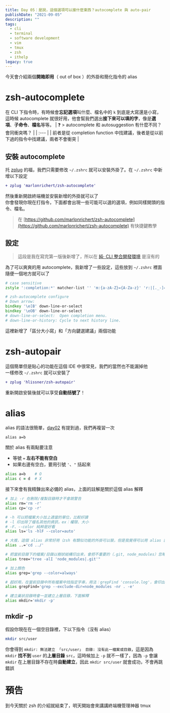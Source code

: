 ```yaml
---
title: Day 05：是說，這個選項可以接什麼東西？autocomplete 與 auto-pair
publishDate: "2021-09-05"
description: ""
tags:
  - cli
  - terminal
  - software development
  - vim
  - tmux
  - zsh
  - ithelp
legacy: true
---
```


今天會介紹兩個**開箱即用**（ out of box ）的外掛和簡化指令的 alias

# zsh-autocomplete

在 CLI 下指令時，有時候會**忘記選項**叫什麼、檔名中的 `k` 到底是大寫還是小寫，這時候 autocomplete 就很好用，他會幫我們選出**接下來可以填的字**，像是**選項**、**子命令**、**檔名**等等。
| ❓ > autocomplete 和 autosuggestion 有什麼不同？會同衝突嗎？ |
| :--- |
| 前者是從 completion function 中找建議，後者是從以前下過的指令中找建議，兩者不會衝突 |

## 安裝 autocomplete

托 [zplug](./day02.md#zplug) 的福，我們只需要修改 `~/.zshrc` 就可以安裝外掛了。在 `~/.zshrc` 中新增以下設定

```diff
+ zplug 'marlonrichert/zsh-autocomplete'
```

然後重新開啟終端機並安裝新增的外掛就可以了  
你會發現你現在打指令，下面都會出現一些可能可以選的選項，例如同樣開頭的指令、檔名。

> 在 [https://github.com/marlonrichert/zsh-autocomplete](https://github.com/marlonrichert/zsh-autocomplete) 有快捷鍵教學

## 設定

> 這段是我在寫完第一版後新增了，所以在 [純‧ CLI 整合開發環境](https://ithelp.ithome.com.tw/users/20130473/ironman/3975) 是沒有的

為了可以爽爽的用 autocomplete，我新增了一些設定，這些放到 `~/.zshrc` 裡面隨便一個地方就可以了

```zsh
# case sensitive
zstyle ':completion:*' matcher-list '' 'm:{a-zA-Z}={A-Za-z}' 'r:|[._-]=* r:|=*' 'l:|=* r:|=*'

# zsh-autocomplete configure
# Down arrow:
bindkey '\e[B' down-line-or-select
bindkey '\eOB' down-line-or-select
# down-line-or-select:  Open completion menu.
# down-line-or-history: Cycle to next history line.
```

這裡新增了「區分大小寫」和「方向鍵選建議」兩個功能

# zsh-autopair

這個簡單但是貼心的功能在這個 IDE 中很常見，我們的當然也不能漏掉他  
一樣修改 `~/.zshrc` 就可以安裝了

```diff
+ zplug 'hlissner/zsh-autopair'
```

重新開啟安裝後就可以享受**自動括號了**！

# alias

alias 的語法很簡單，[day02](../day02) 有提到過，我們再複習一次

```
alias a=b
```

關於 alias 有兩點要注意

- 等號 `=` **左右不能有空白**
- 如果右邊有空白，要用引號 `'`、`"` 括起來

```zsh
alias a=b    # O
alias c = d  # X
```

接下來會有我精鍊出來必備的 alias，上面的註解是關於這個 alias 解釋

```zsh
# 加上 -r 在刪除/複製目錄時才不會跳警告
alias rm='rm -r'
alias cp='cp -r'

# -h 可以把檔案大小加上適當的單位，比較好讀
# -l 印出除了檔名其他的資訊，ex：權限、大小
# -F、--color 純粹是好看
alias ls='ls -hlF --color=auto'

# 大推，這個 alias 非常好用（zsh 有類似功能的外掛可以裝，但是我覺得可以用 alias 就用 alias
alias ..='cd ../'

# 把當前目錄下的檔案/目錄以樹狀結構印出來，會把不重要的（.git, node_modules）忽略，後面可以接路徑
alias tree="tree -alI 'node_modules|.git'"

# 加上顏色
alias grep='grep --color=always'

# 超好用，在當前目錄中所有檔案中找指定字串，用法：grepFind 'console.log'，會印出檔案行號，還會把目標字串上色
alias grepFind='grep --exclude-dir=node_modules -nr . -e'

# 建立巢狀目錄時會一並建立上層目錄，下面解釋
alias mkdir='mkdir -p'
```

## mkdir -p

假設你現在在一個空目錄裡，下以下指令（沒有 alias）

```zsh
mkdir src/user
```

你會得到 `mkdir: 無法建立 「src/user」 目錄: 沒有此一檔案或目錄`，這是因為 `mkdir` **找不到** `user` 的**上層目錄** `src`，這時候加上 `-p` 就不一樣了，因為 `-p` 會讓 `mkdir` 在上層目錄不存在時**自動建立**，因此 `mkdir src/user` 就會成功，不會再跳錯誤

# 預告

到今天關於 zsh 的介紹就結束了，明天開始會來講講終端機管理神器 tmux

